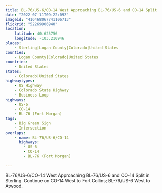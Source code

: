 ```yaml
---
title: BL-76/US-6/CO-14 West Approaching BL-76/US-6 and CO-14 Split
date: "2022-07-11T09:22:09Z"
imageid: "416468067741106713"
flickrid: "52269906940"
location:
    latitude: 40.625756
    longitude: -103.210946
places:
    - Sterling|Logan County|Colorado|United States
counties:
    - Logan County|Colorado|United States
countries:
    - United States
states:
    - Colorado|United States
highwaytypes:
    - US Highway
    - Colorado State Highway
    - Business Loop
highways:
    - US-6
    - CO-14
    - BL-76 (Fort Morgan)
tags:
    - Big Green Sign
    - Intersection
overlaps:
    - name: BL-76/US-6/CO-14
      highways:
        - US-6
        - CO-14
        - BL-76 (Fort Morgan)

---
```

BL-76/US-6/CO-14 West Approaching BL-76/US-6 and CO-14 Split in Sterling.  Continue on CO-14 West to Fort Collins; BL-76/US-6 West to Atwood.